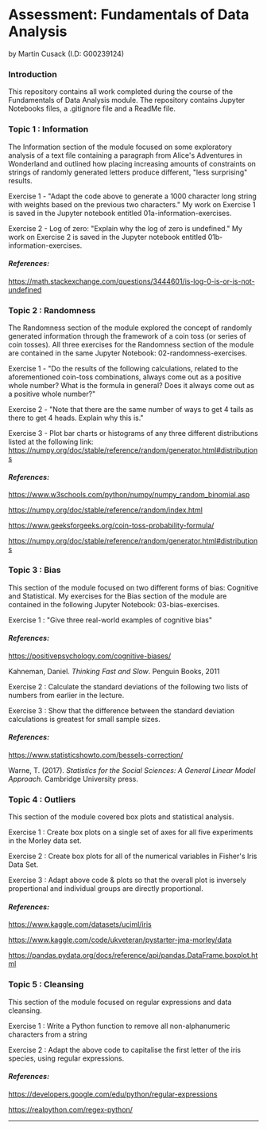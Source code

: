 # Assessment: Fundamentals of Data Analysis

by Martin Cusack (I.D: G00239124)

### Introduction

This repository contains all work completed during the course of the Fundamentals of Data Analysis module.
The repository contains Jupyter Notebooks files, a .gitignore file and a ReadMe file.

### Topic 1 : Information 

The Information section of the module focused on some exploratory analysis of a text file containing a paragraph from Alice's Adventures in Wonderland and outlined 
how placing increasing amounts of constraints on strings of randomly generated letters produce different, "less surprising" results.

Exercise 1 - "Adapt the code above to generate a 1000 character long string with weights based on the previous two characters." 
My work on Exercise 1 is saved in the Jupyter notebook entitled  01a-information-exercises.

Exercise 2 - Log of zero: "Explain why the log of zero is undefined." 
My work on Exercise 2 is saved in the Jupyter notebook entitled  01b-information-exercises.

#### *References:*
https://math.stackexchange.com/questions/3444601/is-log-0-is-or-is-not-undefined

### Topic 2 : Randomness

The Randomness section of the module explored the concept of randomly generated information through the framework of a coin toss (or series of coin tosses).
All three exercises for the Randomness section of the module are contained in the same Jupyter Notebook: 02-randomness-exercises.

Exercise 1 - "Do the results of the following calculations, related to the aforementioned coin-toss combinations, always come out as a positive whole number? What is
the formula in general? Does it always come out as a positive whole number?"

Exercise 2 - "Note that there are the same number of ways to get 4 tails as there to get 4 heads. Explain why this is."

Exercise 3 - Plot bar charts or histograms of any three different distributions listed at the following
link: https://numpy.org/doc/stable/reference/random/generator.html#distributions

#### *References:*  
https://www.w3schools.com/python/numpy/numpy_random_binomial.asp

https://numpy.org/doc/stable/reference/random/index.html

https://www.geeksforgeeks.org/coin-toss-probability-formula/

https://numpy.org/doc/stable/reference/random/generator.html#distributions

### Topic 3 : Bias

This section of the module focused on two different forms of bias: Cognitive and Statistical.
My exercises for the Bias section of the module are contained in the following Jupyter Notebook: 03-bias-exercises.

Exercise 1 : "Give three real-world examples of cognitive bias"

#### *References:* 
https://positivepsychology.com/cognitive-biases/

Kahneman, Daniel. *Thinking Fast and Slow*. Penguin Books, 2011

Exercise 2 : Calculate the standard deviations of the following two lists of numbers from earlier in the lecture.

Exercise 3 : Show that the difference between the standard deviation calculations is greatest for small sample sizes.

#### *References:*

https://www.statisticshowto.com/bessels-correction/

Warne, T. (2017). *Statistics for the Social Sciences: A General Linear Model Approach.* Cambridge University press.

### Topic 4 : Outliers

This section of the module covered box plots and statistical analysis.

Exercise 1 : Create box plots on a single set of axes for all five experiments in the Morley data set.

Exercise 2 : Create box plots for all of the numerical variables in Fisher's Iris Data Set.

Exercise 3 : Adapt above code & plots so that the overall plot is inversely propertional and individual groups are directly proportional.

#### *References:*

https://www.kaggle.com/datasets/uciml/iris

https://www.kaggle.com/code/ukveteran/pystarter-jma-morley/data

https://pandas.pydata.org/docs/reference/api/pandas.DataFrame.boxplot.html

### Topic 5 : Cleansing

This section of the module focused on regular expressions and data cleansing.

Exercise 1 : Write a Python function to remove all non-alphanumeric characters from a string

Exercise 2 : Adapt the above code to capitalise the first letter of the iris species, using regular expressions.

#### *References:*

https://developers.google.com/edu/python/regular-expressions

https://realpython.com/regex-python/

***
